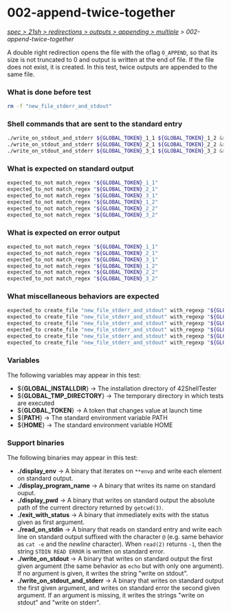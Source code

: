 # 002-append-twice-together

*[spec > 21sh > redirections > outputs > appending > multiple](..) > 002-append-twice-together*

A double right redirection opens the file with the oflag `O_APPEND`, so that its size is not truncated to 0 and output is written at the end of file. If the file does not exist, it is created.
In this test, twice outputs are appended to the same file.
### What is done before test

```bash
rm -f "new_file_stderr_and_stdout"

```

### Shell commands that are sent to the standard entry

```bash
./write_on_stdout_and_stderr ${GLOBAL_TOKEN}_1_1 ${GLOBAL_TOKEN}_1_2 &>> new_file_stderr_and_stdout
./write_on_stdout_and_stderr ${GLOBAL_TOKEN}_2_1 ${GLOBAL_TOKEN}_2_2 &>>	new_file_stderr_and_stdout
./write_on_stdout_and_stderr ${GLOBAL_TOKEN}_3_1 ${GLOBAL_TOKEN}_3_2 &>>	  	new_file_stderr_and_stdout

```

### What is expected on standard output

```bash
expected_to_not match_regex "${GLOBAL_TOKEN}_1_1"
expected_to_not match_regex "${GLOBAL_TOKEN}_2_1"
expected_to_not match_regex "${GLOBAL_TOKEN}_3_1"
expected_to_not match_regex "${GLOBAL_TOKEN}_1_2"
expected_to_not match_regex "${GLOBAL_TOKEN}_2_2"
expected_to_not match_regex "${GLOBAL_TOKEN}_3_2"

```

### What is expected on error output

```bash
expected_to_not match_regex "${GLOBAL_TOKEN}_1_1"
expected_to_not match_regex "${GLOBAL_TOKEN}_2_1"
expected_to_not match_regex "${GLOBAL_TOKEN}_3_1"
expected_to_not match_regex "${GLOBAL_TOKEN}_1_2"
expected_to_not match_regex "${GLOBAL_TOKEN}_2_2"
expected_to_not match_regex "${GLOBAL_TOKEN}_3_2"

```

### What miscellaneous behaviors are expected

```bash
expected_to create_file "new_file_stderr_and_stdout" with_regexp "${GLOBAL_TOKEN}_1_1$"
expected_to create_file "new_file_stderr_and_stdout" with_regexp "${GLOBAL_TOKEN}_2_1$"
expected_to create_file "new_file_stderr_and_stdout" with_regexp "${GLOBAL_TOKEN}_3_1$"
expected_to create_file "new_file_stderr_and_stdout" with_regexp "${GLOBAL_TOKEN}_1_2$"
expected_to create_file "new_file_stderr_and_stdout" with_regexp "${GLOBAL_TOKEN}_2_2$"
expected_to create_file "new_file_stderr_and_stdout" with_regexp "${GLOBAL_TOKEN}_3_2$"

```

### Variables

The following variables may appear in this test:

* ${**GLOBAL_INSTALLDIR**} -> The installation directory of 42ShellTester
* ${**GLOBAL_TMP_DIRECTORY**} -> The temporary directory in which tests are executed
* ${**GLOBAL_TOKEN**} -> A token that changes value at launch time
* ${**PATH**} -> The standard environment variable PATH
* ${**HOME**} -> The standard environment variable HOME

### Support binaries

The following binaries may appear in this test:


* **./display_env** -> A binary that iterates on `**envp` and write each element on standard output.
* **./display_program_name** -> A binary that writes its name on standard ouput.
* **./display_pwd** -> A binary that writes on standard output the absolute path of the current directory returned by `getcwd(3)`.
* **./exit_with_status** -> A binary that immediately exits with the status given as first argument.
* **./read_on_stdin** -> A binary that reads on standard entry and write each line on standard output suffixed with the character `@` (e.g. same behavior as `cat -e` and the *newline* character). When `read(2)` returns `-1`, then the string `STDIN READ ERROR` is written on standard error.
* **./write_on_stdout** -> A binary that writes on standard output the first given argument (the same behavior as `echo` but with only one argument). If no argument is given, it writes the string "write on stdout".
* **./write_on_stdout_and_stderr** -> A binary that writes on standard output the first given argument, and writes on standard error the second given argument. If an argument is missing, it writes the strings "write on stdout" and "write on stderr".

